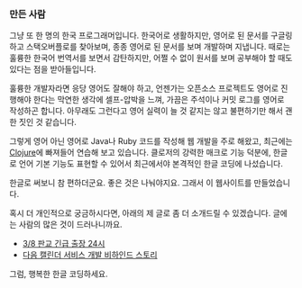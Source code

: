 ### 만든 사람

그냥 또 한 명의 한국 프로그래머입니다. 한국어로 생활하지만, 영어로 된 문서를 구글링하고 스택오버플로를 찾아보며, 종종 영어로 된 문서를 보며 개발하며 지냅니다. 때로는 훌륭한 한국어 번역서를 보면서 감탄하지만, 어쩔 수 없이 원서를 보며 공부해야 할 때도 있다는 점을 받아들입니다.

훌륭한 개발자라면 응당 영어도 잘해야 하고, 언젠가는 오픈소스 프로젝트도 영어로 진행해야 한다는 막연한 생각에 셀프-압박을 느껴, 가끔은 주석이나 커밋 로그를 영어로 작성하곤 합니다. 아무래도 그런다고 영어 실력이 늘 것 같지는 않고 불편하기만 해서 괜한 짓인 것 같습니다.

그렇게 영어 아닌 영어로 Java나 Ruby 코드를 작성해 웹 개발을 주로 해왔고, 최근에는 [Clojure](http://clojure.org)에 빠져들어 연습해 보고 있습니다. 클로저의 강력한 매크로 기능 덕분에, 한글로 언어 기본 기능도 표현할 수 있어서 최근에서야 본격적인 한글 코딩에 나섰습니다.

한글로 써보니 참 편하더군요. 좋은 것은 나눠야지요. 그래서 이 웹사이트를 만들었습니다.

혹시 더 개인적으로 궁금하시다면, 아래의 제 글로 좀 더 소개드릴 수 있겠습니다. 글에는 사람의 많은 것이 드러나니까요.

* [3/8 판교 긴급 출장 24시](https://medium.com/happyprogrammer-in-jeju/3-8-판교-긴급-출장-24시-3bad70af3176)
* [다음 캘린더 서비스 개발 비하인드 스토리](https://medium.com/happyprogrammer-in-jeju/다음-캘린더-서비스의-비하인드-스토리-ec0faac67f05)

그럼, 행복한 한글 코딩하세요.
